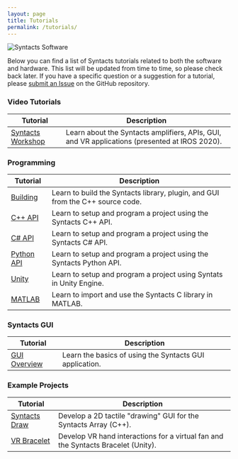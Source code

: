 ```yaml
---
layout: page
title: Tutorials
permalink: /tutorials/
---
```


![Syntacts Software](https://raw.githubusercontent.com/wiki/mahilab/Syntacts/images/software_no_text.png)

Below you can find a list of Syntacts tutorials related to both the software and hardware. This list will be updated from time to time, so please check back later. If you have a specific question or a suggestion for a tutorial, please [submit an Issue](https://github.com/mahilab/Syntacts/issues) on the GitHub repository. 

### Video Tutorials

|Tutorial|Description|
|---|---|
|[Syntacts Workshop](https://www.youtube.com/watch?v=AkguBlHozPk)|Learn about the Syntacts amplifiers, APIs, GUI, and VR applications (presented at IROS 2020).|

### Programming

|Tutorial|Description|
|---|---|
|[Building](/tutorials/building)|Learn to build the Syntacts library, plugin, and GUI from the C++ source code.|
|[C++ API](/tutorials/cpp)|Learn to setup and program a project using the Syntacts C++ API.|
|[C# API](/tutorials/cs)|Learn to setup and program a project using the Syntacts C# API.|
|[Python API](/tutorials/python)|Learn to setup and program a project using the Syntacts Python API.| 
|[Unity](/tutorials/unity)|Learn to setup and program a project using Syntats in Unity Engine.|
|[MATLAB](/tutorials/matlab)|Learn to import and use the Syntacts C library in MATLAB.|

### Syntacts GUI

|Tutorial|Description|
|---|---|
|[GUI Overview](/tutorials/gui)|Learn the basics of using the Syntacts GUI application.|

### Example Projects

|Tutorial|Description|
|---|---|
|[Syntacts Draw](/tutorials/draw)|Develop a 2D tactile "drawing" GUI for the Syntacts Array (C++).|
|[VR Bracelet](/tutorials/bracelet)|Develop VR hand interactions for a virtual fan and the Syntacts Bracelet (Unity).|
